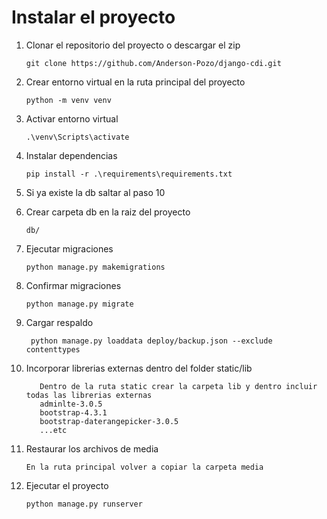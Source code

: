 # Instalar el proyecto
1. Clonar el repositorio del proyecto o descargar el zip 
    ````shell script
    git clone https://github.com/Anderson-Pozo/django-cdi.git
    ````
2. Crear entorno virtual en la ruta principal del proyecto
    ````shell script
    python -m venv venv
    ````
3. Activar entorno virtual
    ````shell script
    .\venv\Scripts\activate
    ````
4. Instalar dependencias
    ````shell script
    pip install -r .\requirements\requirements.txt
    ````
5. Si ya existe la db saltar al paso 10

6. Crear carpeta db en la raiz del proyecto
    ````shell script
    db/
    ````
7. Ejecutar migraciones
    ````shell script
    python manage.py makemigrations
    ````
8. Confirmar migraciones
    ````shell script
    python manage.py migrate
    ````
9. Cargar respaldo
    ````shell script
     python manage.py loaddata deploy/backup.json --exclude contenttypes
    ````
10. Incorporar librerias externas dentro del folder static/lib
    ````shell script
       Dentro de la ruta static crear la carpeta lib y dentro incluir todas las librerias externas
       adminlte-3.0.5
       bootstrap-4.3.1
       bootstrap-daterangepicker-3.0.5
       ...etc
    ````
11. Restaurar los archivos de media
    ````shell script
    En la ruta principal volver a copiar la carpeta media
    ````
12. Ejecutar el proyecto
    ````shell script
    python manage.py runserver
    ````